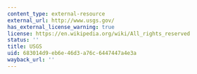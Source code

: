 ```yaml
---
content_type: external-resource
external_url: http://www.usgs.gov/
has_external_license_warning: true
license: https://en.wikipedia.org/wiki/All_rights_reserved
status: ''
title: USGS
uid: 683014d9-eb6e-46d3-a76c-6447447a4e3a
wayback_url: ''
---
```

